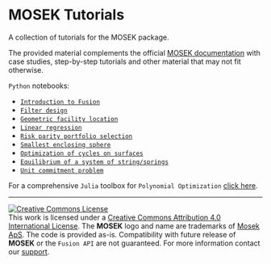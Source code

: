 # MOSEK Tutorials

A collection of tutorials for the MOSEK package.
 
The provided material complements the official [MOSEK documentation](https://mosek.com/resources/doc) with case studies, step-by-step tutorials and other material that may not fit otherwise.

`Python` notebooks:

  * [`Introduction to Fusion`](./Fusion/Quickstart/expressions.ipynb)
  * [`Filter design`](./Fusion/Filter%20design.ipynb)
  * [`Geometric facility location`](./Fusion/small_disks.ipynb)
  * [`Linear regression`](./Fusion/Regression%20techniques%20using%20MOSEK%20Fusion%20API.ipynb)
  * [`Risk parity portfolio selection`](./Portfolio/Risk%20Parity%20Portfolio%20Selection%20using%20MOSEK%20Optimizer%20API.ipynb)  
  * [`Smallest enclosing sphere`](./Fusion/minimum%20ellipsoid.ipynb)
  * [`Optimization of cycles on surfaces`](./Fusion/surfacecycles/surfaceCycles.ipynb)
  * [`Equilibrium of a system of string/springs`](./Fusion/equilibrium/equilibrium.ipynb)
  * [`Unit commitment problem`](./Fusion/unitcommitment/ucp.ipynb)

For a comprehensive `Julia` toolbox for `Polynomial Optimization` [click here](https://github.com/MOSEK/Polyopt.jl).
  

-----------------------------------------------------------------------------------------------------


<a rel="license" href="http://creativecommons.org/licenses/by/4.0/"><img alt="Creative Commons License" style="border-width:0" src="https://i.creativecommons.org/l/by/4.0/80x15.png" /></a><br />This work is licensed under a <a rel="license" href="http://creativecommons.org/licenses/by/4.0/">Creative Commons Attribution 4.0 International License</a>. The **MOSEK** logo and name are trademarks of <a href="http://mosek.com">Mosek ApS</a>. The code is provided as-is. Compatibility with future release of **MOSEK** or the `Fusion API` are not guaranteed. For more information contact our [support](mailto:support@mosek.com). 